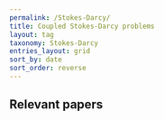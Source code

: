 ```yaml
---
permalink: /Stokes-Darcy/
title: Coupled Stokes-Darcy problems
layout: tag
taxonomy: Stokes-Darcy
entries_layout: grid
sort_by: date
sort_order: reverse
---
```


<!-- Below is a collection of papers related to mixed-dimensional PDEs. -->

## Relevant papers